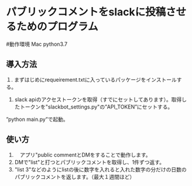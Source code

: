 # パブリックコメントをslackに投稿させるためのプログラム
#動作環境
Mac
python3.7

## 導入方法
１. まずはじめにrequeirement.txtに入っているパッケージをインストールする。  
1. slack apiのアクセストークンを取得（すでにセットしてあります）。取得したトークンを"slackbot_settings.py"の”API_TOKEN”にセットする。

”python main.py”で起動。

## 使い方
1. 　アプリ"public commentとDMをすることで動作します。　
2.  DMで"list"と打つとパブリックコメントを取得し、1件ずつ返す。
3. "list 3"などのようにlistの後に数字を入れると入れた数字の分だけの日数のパブリックコメントを返します。（最大１週間ほど）
